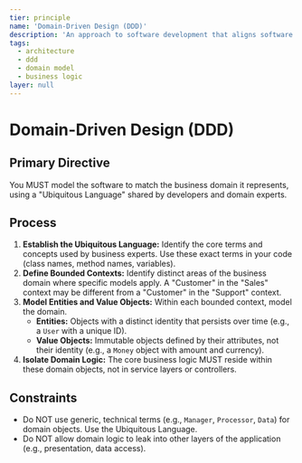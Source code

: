 ```yaml
---
tier: principle
name: 'Domain-Driven Design (DDD)'
description: 'An approach to software development that aligns software design with the business domain through a shared language and focused domain models.'
tags:
  - architecture
  - ddd
  - domain model
  - business logic
layer: null
---
```


# Domain-Driven Design (DDD)

## Primary Directive

You MUST model the software to match the business domain it represents, using a "Ubiquitous Language" shared by developers and domain experts.

## Process

1.  **Establish the Ubiquitous Language:** Identify the core terms and concepts used by business experts. Use these exact terms in your code (class names, method names, variables).
2.  **Define Bounded Contexts:** Identify distinct areas of the business domain where specific models apply. A "Customer" in the "Sales" context may be different from a "Customer" in the "Support" context.
3.  **Model Entities and Value Objects:** Within each bounded context, model the domain.
    - **Entities:** Objects with a distinct identity that persists over time (e.g., a `User` with a unique ID).
    - **Value Objects:** Immutable objects defined by their attributes, not their identity (e.g., a `Money` object with amount and currency).
4.  **Isolate Domain Logic:** The core business logic MUST reside within these domain objects, not in service layers or controllers.

## Constraints

- Do NOT use generic, technical terms (e.g., `Manager`, `Processor`, `Data`) for domain objects. Use the Ubiquitous Language.
- Do NOT allow domain logic to leak into other layers of the application (e.g., presentation, data access).
